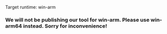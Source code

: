 Target runtime: win-arm

### We will not be publishing our tool for win-arm. Please use win-arm64 instead. Sorry for inconvenience!
